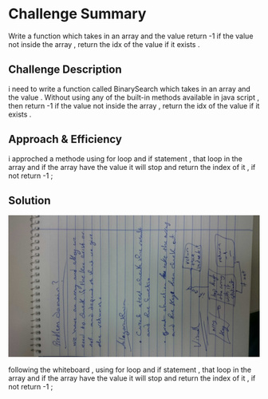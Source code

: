 # Challenge Summary
<!-- Short summary or background information -->
Write a function which takes in an array and the value 
return -1 if the value not inside the array , return the idx of the value if it exists .


## Challenge Description
<!-- Description of the challenge -->
i need to write a function called BinarySearch which takes in an array and the value . 
Without using any of the built-in methods available in java script , then return -1 if the value not inside the array , return the idx of the value if it exists .

## Approach & Efficiency
<!-- What approach did you take? Why? What is the Big O space/time for this approach? -->
i approched a methode using for loop and if statement , that loop in the array and if the array have the value it will stop and return the index of it , if not return -1 ;

## Solution
<!-- Embedded whiteboard image -->
![](../../assets/binaryArr.JPG)

following the whiteboard , using for loop and if statement , that loop in the array and if the array have the value it will stop and return the index of it , if not return -1 ;

